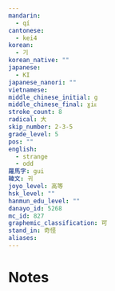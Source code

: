 ```yaml
---
mandarin:
  - qí
cantonese:
  - kei4
korean:
  - 기
korean_native: ""
japanese:
  - KI
japanese_nanori: ""
vietnamese:
middle_chinese_initial: g
middle_chinese_final: ɣiᴇ
stroke_count: 8
radical: 大
skip_number: 2-3-5
grade_level: 5
pos: ""
english:
  - strange
  - odd
羅馬字: gui
韓文: 귀
joyo_level: 高等
hsk_level: ""
hanmun_edu_level: ""
danayo_id: 5268
mc_id: 827
graphemic_classification: 可
stand_in: 奇怪
aliases:
---
```


# Notes
